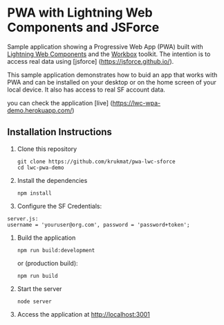 # PWA with Lightning Web Components and JSForce

Sample application showing a Progressive Web App (PWA) built with [Lightning Web Components](https://lwc.dev) and the [Workbox](https://developers.google.com/web/tools/workbox) toolkit. The intention is to access real data using [jsforce] (https://jsforce.github.io/).

This sample application demonstrates how to buid an app that works with PWA and can be installed on your desktop or on the home screen of your local device. It also has access to real SF account data.

you can check the application [live] (https://lwc-wpa-demo.herokuapp.com/) 


## Installation Instructions

1. Clone this repository
    ```
    git clone https://github.com/krukmat/pwa-lwc-sforce
    cd lwc-pwa-demo
    ```

1. Install the dependencies
    ```
    npm install
    ```

1. Configure the SF Credentials:
```
server.js:
username = 'youruser@org.com', password = 'password+token';
```

1. Build the application
    ```
    npm run build:development
    ``` 
    or (production build):
    ```
    npm run build
    ``` 

1. Start the server
    ```
    node server
    ```

1. Access the application at [http://localhost:3001](http://localhost:3001)
